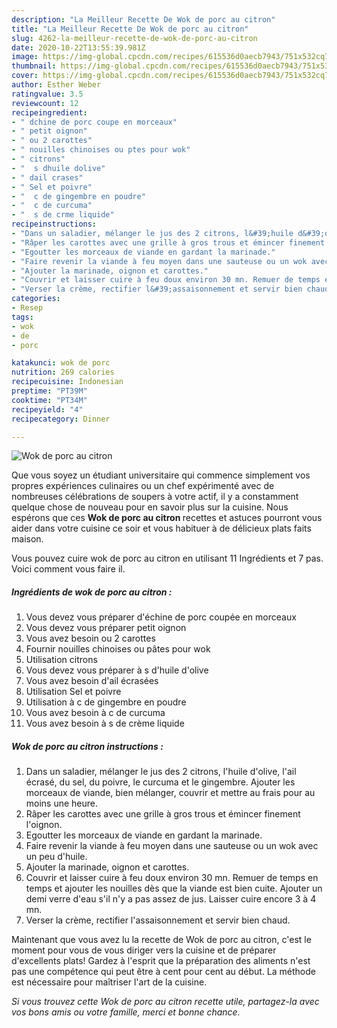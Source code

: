 ```yaml
---
description: "La Meilleur Recette De Wok de porc au citron"
title: "La Meilleur Recette De Wok de porc au citron"
slug: 4262-la-meilleur-recette-de-wok-de-porc-au-citron
date: 2020-10-22T13:55:39.981Z
image: https://img-global.cpcdn.com/recipes/615536d0aecb7943/751x532cq70/wok-de-porc-au-citron-photo-principale-de-la-recette.jpg
thumbnail: https://img-global.cpcdn.com/recipes/615536d0aecb7943/751x532cq70/wok-de-porc-au-citron-photo-principale-de-la-recette.jpg
cover: https://img-global.cpcdn.com/recipes/615536d0aecb7943/751x532cq70/wok-de-porc-au-citron-photo-principale-de-la-recette.jpg
author: Esther Weber
ratingvalue: 3.5
reviewcount: 12
recipeingredient:
- " dchine de porc coupe en morceaux"
- " petit oignon"
- " ou 2 carottes"
- " nouilles chinoises ou ptes pour wok"
- " citrons"
- "  s dhuile dolive"
- " dail crases"
- " Sel et poivre"
- "  c de gingembre en poudre"
- "  c de curcuma"
- "  s de crme liquide"
recipeinstructions:
- "Dans un saladier, mélanger le jus des 2 citrons, l&#39;huile d&#39;olive, l&#39;ail écrasé, du sel, du poivre, le curcuma et le gingembre. Ajouter les morceaux de viande, bien mélanger, couvrir et mettre au frais pour au moins une heure."
- "Râper les carottes avec une grille à gros trous et émincer finement l&#39;oignon."
- "Egoutter les morceaux de viande en gardant la marinade."
- "Faire revenir la viande à feu moyen dans une sauteuse ou un wok avec un peu d&#39;huile."
- "Ajouter la marinade, oignon et carottes."
- "Couvrir et laisser cuire à feu doux environ 30 mn. Remuer de temps en temps et ajouter les nouilles dès que la viande est bien cuite. Ajouter un demi verre d&#39;eau s&#39;il n&#39;y a pas assez de jus. Laisser cuire encore 3 à 4 mn."
- "Verser la crème, rectifier l&#39;assaisonnement et servir bien chaud."
categories:
- Resep
tags:
- wok
- de
- porc

katakunci: wok de porc 
nutrition: 269 calories
recipecuisine: Indonesian
preptime: "PT39M"
cooktime: "PT34M"
recipeyield: "4"
recipecategory: Dinner

---
```



![Wok de porc au citron](https://img-global.cpcdn.com/recipes/615536d0aecb7943/751x532cq70/wok-de-porc-au-citron-photo-principale-de-la-recette.jpg)

Que vous soyez un étudiant universitaire qui commence simplement vos propres expériences culinaires ou un chef expérimenté avec de nombreuses célébrations de soupers à votre actif, il y a constamment quelque chose de nouveau pour en savoir plus sur la cuisine. Nous espérons que ces <strong> Wok de porc au citron </strong> recettes et astuces pourront vous aider dans votre cuisine ce soir et vous habituer à de délicieux plats faits maison.

<!--inarticleads1-->

Vous pouvez cuire wok de porc au citron en utilisant 11 Ingrédients et 7 pas. Voici comment vous faire il.

##### Ingrédients de wok de porc au citron :

1. Vous devez vous préparer  d&#39;échine de porc coupée en morceaux
1. Vous devez vous préparer  petit oignon
1. Vous avez besoin  ou 2 carottes
1. Fournir  nouilles chinoises ou pâtes pour wok
1. Utilisation  citrons
1. Vous devez vous préparer  à s d&#39;huile d&#39;olive
1. Vous avez besoin  d&#39;ail écrasées
1. Utilisation  Sel et poivre
1. Utilisation  à c de gingembre en poudre
1. Vous avez besoin  à c de curcuma
1. Vous avez besoin  à s de crème liquide




<!--inarticleads2-->

##### Wok de porc au citron instructions :

1. Dans un saladier, mélanger le jus des 2 citrons, l&#39;huile d&#39;olive, l&#39;ail écrasé, du sel, du poivre, le curcuma et le gingembre. Ajouter les morceaux de viande, bien mélanger, couvrir et mettre au frais pour au moins une heure.
1. Râper les carottes avec une grille à gros trous et émincer finement l&#39;oignon.
1. Egoutter les morceaux de viande en gardant la marinade.
1. Faire revenir la viande à feu moyen dans une sauteuse ou un wok avec un peu d&#39;huile.
1. Ajouter la marinade, oignon et carottes.
1. Couvrir et laisser cuire à feu doux environ 30 mn. Remuer de temps en temps et ajouter les nouilles dès que la viande est bien cuite. Ajouter un demi verre d&#39;eau s&#39;il n&#39;y a pas assez de jus. Laisser cuire encore 3 à 4 mn.
1. Verser la crème, rectifier l&#39;assaisonnement et servir bien chaud.




<!--inarticleads1-->

<p>
Maintenant que vous avez lu la recette de Wok de porc au citron, c'est le moment pour vous de vous diriger vers la cuisine et de préparer d'excellents plats! Gardez à l'esprit que la préparation des aliments n'est pas une compétence qui peut être à cent pour cent au début. La méthode est nécessaire pour maîtriser l'art de la cuisine.
</p>

<p>
<i>Si vous trouvez cette Wok de porc au citron recette utile, partagez-la avec vos bons amis ou votre famille, merci et bonne chance.</i>
</p>
